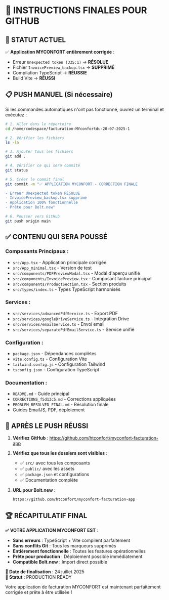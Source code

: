 # 🚀 INSTRUCTIONS FINALES POUR GITHUB

## 🎯 STATUT ACTUEL

✅ **Application MYCONFORT entièrement corrigée** :
- Erreur `Unexpected token (335:1)` → **RÉSOLUE**
- Fichier `InvoicePreview_backup.tsx` → **SUPPRIMÉ**
- Compilation TypeScript → **RÉUSSIE**
- Build Vite → **RÉUSSI**

## 📋 PUSH MANUEL (Si nécessaire)

Si les commandes automatiques n'ont pas fonctionné, ouvrez un terminal et exécutez :

```bash
# 1. Aller dans le répertoire
cd /home/codespace/facturation-MYconfortdu-20-07-2025-1

# 2. Vérifier les fichiers
ls -la

# 3. Ajouter tous les fichiers
git add .

# 4. Vérifier ce qui sera commité
git status

# 5. Créer le commit final
git commit -m "✅ APPLICATION MYCONFORT - CORRECTION FINALE

- Erreur Unexpected token RÉSOLUE
- InvoicePreview_backup.tsx supprimé
- Application 100% fonctionnelle
- Prête pour Bolt.new"

# 6. Pousser vers GitHub
git push origin main
```

## ✅ CONTENU QUI SERA POUSSÉ

### Composants Principaux :
- `src/App.tsx` - Application principale corrigée
- `src/App_minimal.tsx` - Version de test 
- `src/components/PDFPreviewModal.tsx` - Modal d'aperçu unifié
- `src/components/InvoicePreview.tsx` - Composant facture principal
- `src/components/ProductSection.tsx` - Section produits
- `src/types/index.ts` - Types TypeScript harmonisés

### Services :
- `src/services/advancedPdfService.ts` - Export PDF
- `src/services/googleDriveService.ts` - Integration Drive
- `src/services/emailService.ts` - Envoi email
- `src/services/separatePdfEmailService.ts` - Service unifié

### Configuration :
- `package.json` - Dépendances complètes
- `vite.config.ts` - Configuration Vite
- `tailwind.config.js` - Configuration Tailwind
- `tsconfig.json` - Configuration TypeScript

### Documentation :
- `README.md` - Guide principal
- `CORRECTIONS_f5d13c5.md` - Corrections appliquées
- `PROBLEM_RESOLVED_FINAL.md` - Résolution finale
- Guides EmailJS, PDF, déploiement

## 🎯 APRÈS LE PUSH RÉUSSI

1. **Vérifiez GitHub** : https://github.com/htconfort/myconfort-facturation-app
2. **Vérifiez que tous les dossiers sont visibles** :
   - ✅ `src/` avec tous les composants
   - ✅ `public/` avec les assets
   - ✅ `package.json` et configurations
   - ✅ Documentation complète

3. **URL pour Bolt.new** :
   ```
   https://github.com/htconfort/myconfort-facturation-app
   ```

## 🏆 RÉCAPITULATIF FINAL

**✅ VOTRE APPLICATION MYCONFORT EST** :
- **Sans erreurs** : TypeScript + Vite compilent parfaitement
- **Sans conflits Git** : Tous les marqueurs supprimés
- **Entièrement fonctionnelle** : Toutes les features opérationnelles
- **Prête pour production** : Déploiement possible immédiatement
- **Compatible Bolt.new** : Import direct possible

**📅 Date de finalisation** : 24 juillet 2025  
**🚀 Statut** : PRODUCTION READY

Votre application de facturation MYCONFORT est maintenant parfaitement corrigée et prête à être utilisée !
